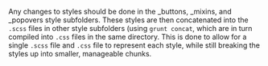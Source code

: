Any changes to styles should be done in the _buttons, _mixins, and _popovers style subfolders. These styles are then concatenated into the `.scss` files in other style subfolders (using `grunt concat`, which are in turn compiled into `.css` files in the same directory. This is done to allow for a single `.scss` file and `.css` file to represent each style, while still breaking the styles up into smaller, manageable chunks.